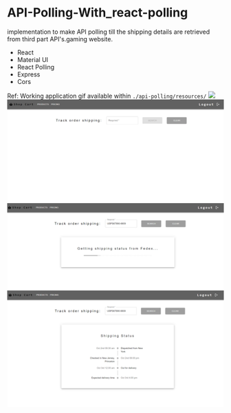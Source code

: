 # API-Polling-With_react-polling

implementation to make API polling till the shipping details are retrieved from third part API's.gaming website.

- React
- Material UI
- React Polling
- Express
- Cors

Ref: Working application gif available within `./api-polling/resources/`
![](./api-polling/resources/ReactPolling.gif.gif)
![](./api-polling/resources/Home.png)
![](./api-polling/resources/DuringPolling.png)
![](./api-polling/resources/AfterPolling.png)
